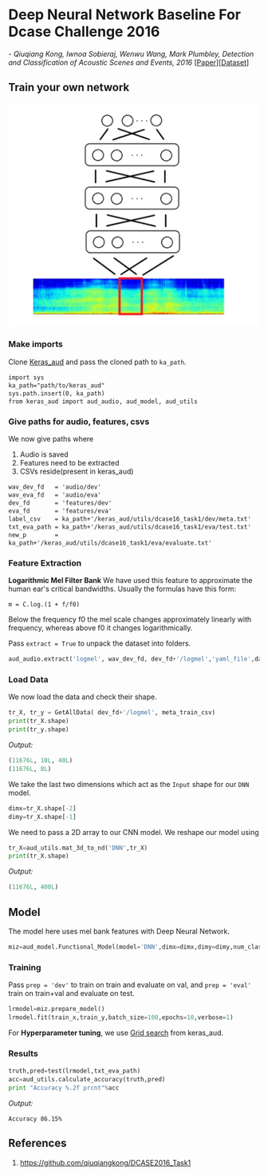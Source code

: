 # Deep Neural Network Baseline For Dcase Challenge 2016

*- Qiuqiang Kong, Iwnoa Sobieraj, Wenwu Wang, Mark Plumbley, Detection and Classification of Acoustic Scenes and Events, 2016* [[Paper](http://www.cs.tut.fi/sgn/arg/dcase2016/documents/challenge_technical_reports/DCASE2016_Kong_3008.pdf)][[Dataset](http://www.cs.tut.fi/sgn/arg/dcase2016/task-acoustic-scene-classification)]

## Train your own network

<div align=center>
	<img src="./DNN.png" width="500">
</div>

### Make imports

Clone [Keras_aud](https://github.com/channelcs/keras_aud) and pass the cloned path to `ka_path`.

```
import sys
ka_path="path/to/keras_aud"
sys.path.insert(0, ka_path)
from keras_aud import aud_audio, aud_model, aud_utils
```

### Give paths for audio, features, csvs

We now give paths where
1. Audio is saved
2. Features need to be extracted
3. CSVs reside(present in keras_aud)

```
wav_dev_fd   = 'audio/dev'
wav_eva_fd   = 'audio/eva'
dev_fd       = 'features/dev'
eva_fd       = 'features/eva'
label_csv    = ka_path+'/keras_aud/utils/dcase16_task1/dev/meta.txt'
txt_eva_path = ka_path+'/keras_aud/utils/dcase16_task1/eva/test.txt'
new_p        = ka_path+'/keras_aud/utils/dcase16_task1/eva/evaluate.txt'
```

### Feature Extraction

**Logarithmic Mel Filter Bank** We have used this feature to approximate the human ear's critical bandwidths. 
Usually the formulas have this form:
```
m = C.log.(1 + f/f0)
```
Below the frequency f0 the mel scale changes approximately linearly with frequency, whereas above f0 it changes logarithmically.


Pass `extract = True` to unpack the dataset into folders.

```python
aud_audio.extract('logmel', wav_dev_fd, dev_fd+'/logmel','yaml_file',dataset='dcase_2016')
```

### Load Data

We now load the data and check their shape.

```python
tr_X, tr_y = GetAllData( dev_fd+'/logmel', meta_train_csv)
print(tr_X.shape)
print(tr_y.shape)    
```
*Output:*
```python
(11676L, 10L, 40L)
(11676L, 8L)
```
We take the last two dimensions which act as the `Input` shape for our `DNN` model.
```python
dimx=tr_X.shape[-2]
dimy=tr_X.shape[-1]
```

We need to pass a 2D array to our CNN model. We reshape our model using
```python
tr_X=aud_utils.mat_3d_to_nd('DNN',tr_X)
print(tr_X.shape)
```
*Output:*
```python
(11676L, 400L)
```

## Model
The model here uses mel bank features with Deep Neural Network.

```python
miz=aud_model.Functional_Model(model='DNN',dimx=dimx,dimy=dimy,num_classes=15,act1='relu',act2='sigmoid',act3='relu',act4='softmax',input_neurons=500,dropout=0.1)
```

### Training

Pass `prep = 'dev'` to train on train and evaluate on val, and `prep = 'eval'` train on train+val and evaluate on test.

```python
lrmodel=miz.prepare_model()
lrmodel.fit(train_x,train_y,batch_size=100,epochs=10,verbose=1)    
```
For **Hyperparameter tuning**, we use [Grid search](https://github.com/channelCS/keras_aud/blob/master/examples/grid_search.py) from keras_aud.

### Results

 
```python
truth,pred=test(lrmodel,txt_eva_path)
acc=aud_utils.calculate_accuracy(truth,pred)
print "Accuracy %.2f prcnt"%acc
```
*Output:*
```
Accuracy 86.15%
```


## References

1. https://github.com/qiuqiangkong/DCASE2016_Task1


